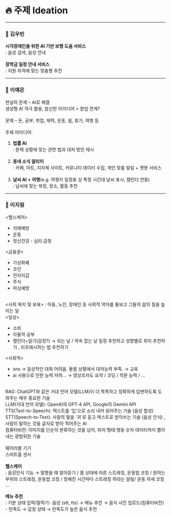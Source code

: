 # 🔥 주제 Ideation
-----
### 💚 김우빈
<b>시각장애인을 위한 AI 기반 보행 도움 서비스</b> <br>
: 음성 검색, 음성 안내 <br><br>
<b>장학금 일정 안내 서비스</b> <br>
: 지원 자격에 맞는 맞춤형 추천 <br>

---
### 💚 이예은
현실의 문제 – AI로 해결 <br>
생성형 AI 적극 활용, 참신한 아이디어 > 창업 연계?
<br><br>
문제 – 돈, 공부, 취업, 체력, 운동, 쉼, 휴가, 여행 등
<br><br>
주제 아이디어:<br>
1. <b>법률 AI</b><br>
: 문제 상황에 맞는 관련 법과 대처 방안 제시<br><br>
2. <b>동네 소식 알리미</b><br>
: 카페, 마트, 지자체 사이트, 커뮤니티 데이터 수집, 개인 맞춤 알림 + 챗봇 서비스<br><br>
3. <b>날씨 AI + 여행</b>(e.g. 여행지 일정표 상 특정 시간대 날씨 표시, 캘린더 연동)<br>
: 날씨에 맞는 복장, 장소, 활동 추천

---
### 💚 이지원
<헬스케어>

- 치매예방  
- 운동
- 정신건강 - 심리.감정

<금융권>
- 가상화폐
- 코인
- 전자지갑
- 주식
- 피싱예방

<br>
<사회 복지 및 보육>  
: 아동, 노인, 장애인 등 사회적 약자를 돌보고 그들의 삶의 질을 높이는 일

<br>
<일상>  

- 소비
- 자율적 공부
- 캘린더+일기(감정?) → 쉬는 날 / 약속 잡는 날 일정 추천하고 성향별로 취미 추천하기 , 리프레시하는 법 추천하기

<사회적>
- sns → 일상적인 대화 어려움. 돌발 상황에서 대처능력 부족. → 교육
- ai 사용으로 인한 능력 저하… → 영상조차도 요약 / 코딩 / 작문 능력 / …

<br>
RAG: ChatGPT와 같은 거대 언어 모델(LLM)이 더 똑똑하고 정확하게 답변하도록 도와주는 매우 중요한 기술 <br>
LLM(거대 언어 모델): OpenAI의 GPT-4 API, Google의 Gemini API <br>
TTS(Text-to-Speech): 텍스트를 '입'으로 소리 내어 읽어주는 기술 (음성 합성) <br>
STT(Speech-to-Text): 사람의 말을 '귀'로 듣고 텍스트로 받아쓰는 기술 (음성 인식) , 사람이 말하는 것을 글자로 받아 적어주는 AI <br>
컴퓨터비전: 이미지를 단순히 분류하는 것을 넘어, 위치·형태·행동·숫자 데이터까지 뽑아내는 광범위한 기술 <br>
<br>
웨어러블 기기 <br>
스마트홈 센서 
<br><br>
<b>헬스케어</b> <br>: 음성인식 기능 → 말했을 때 알아듣기 / 
몸 상태에 따른 스트레칭, 운동법 코칭 / 
원하는 부위의 스트레칭, 운동법 코칭 / 
정해진 시간마다 스트레칭 하라는 알림/
운동 자세 코칭 … <br>
<br>
<b>메뉴 추천</b> <br>:
기분 상태 입력/말하기- 음성 (stt, tts) →
메뉴 추천 →
음식 사진 업로드(컴퓨터비전) - 만족도 
→ 감정 상태 → 만족도가 높은 음식 추천
